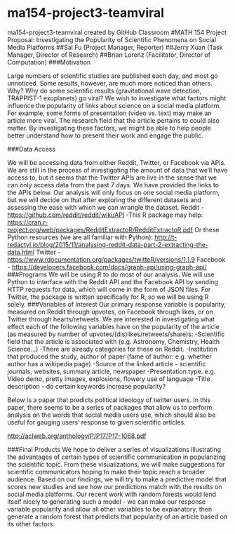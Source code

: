 # ma154-project3-teamviral
ma154-project3-teamviral created by GitHub Classroom
#MATH 154 Project Proposal: Investigating the Popularity of  Scientific Phenomena on Social Media Platforms
##Sal Fu (Project Manager, Reporter)
##Jerry Xuan (Task Manager, Director of Research)
##Brian Lorenz (Facilitator, Director of Computation) 
###Motivation

Large numbers of scientific studies are published each day, and most go unnoticed. Some results, however, are much more noticed than others. Why? Why do some scientific results (gravitational wave detection, TRAPPIST-1 exoplanets) go viral? We wish to investigate what factors might influence the popularity of links about science on a social media platform. For example, some forms of presentation (video vs. text) may make an article more viral. The research field that the article pertains to could also matter. By investigating these factors, we might be able to help people better understand how to present their work and engage the public. 

###Data Access

We will be accessing data from either Reddit, Twitter, or Facebook via APIs. We are still in the process of investigating the amount of data that we’ll have access to, but it seems that the Twitter APIs are live in the sense that we can only access data from the past 7 days. We have provided the links to the APIs below. Our analysis will only focus on one social media platform, but we will decide on that after exploring the different datasets and assessing the ease with which we can wrangle the dataset.
Reddit - https://github.com/reddit/reddit/wiki/API
	-This R package may help: 
https://cran.r-project.org/web/packages/RedditExtractoR/RedditExtractoR.pdf
Or these Python resources (we are all familiar with Python):
http://t-redactyl.io/blog/2015/11/analysing-reddit-data-part-2-extracting-the-data.html
Twitter - https://www.rdocumentation.org/packages/twitteR/versions/1.1.9
Facebook - https://developers.facebook.com/docs/graph-api/using-graph-api/
###Programs
We will be using R to do most of our analysis. We will use Python to interface with the Reddit API and the Facebook API by sending HTTP requests for data, which will come in the form of JSON files. For Twitter, the package is written specifically for R, so we will be using R solely.
###Variables of Interest
Our primary response variable is popularity, measured on Reddit through upvotes, on Facebook through likes, or on Twitter through hearts/retweets. We are interested in investigating what effect each of the following variables have on the popularity of the article (as measured by number of upvotes/(dis)likes/retweets/share)s:
-Scientific field that the article is associated with (e.g. Astronomy, Chemistry, Health Science…)
-There are already categories for these on Reddit. 
-Institution that produced the study, author of paper (fame of author: e.g. whether author has a wikipedia page)
-Source of the linked article - scientific journals, websites, summary article, newspaper
-Presentation type. e.g. Video demo, pretty images, explosions, flowery use of language
-Title description - do certain keywords increase popularity? 

Below is a paper that predicts political ideology of twitter users. In this paper, there seems to be a series of packages that allow us to perform analysis on the words that social media users use, which should also be useful for gauging users’ response to given scientific articles. 

http://aclweb.org/anthology/P/P17/P17-1068.pdf

###Final Products
We hope to deliver a series of visualizations illustrating the advantages of certain types of scientific communication in popularizing the scientific topic. From these visualizations, we will make suggestions for scientific communicators hoping to make their topic reach a broader audience. Based on our findings, we will try to make a predictive model that scores new studies and see how our predictions match with the results on social media platforms. Our recent work with random forests would lend itself nicely to generating such a model - we can make our response variable popularity and allow all other variables to be explanatory, then generate a random forest that predicts that popularity of an article based on its other factors. 
